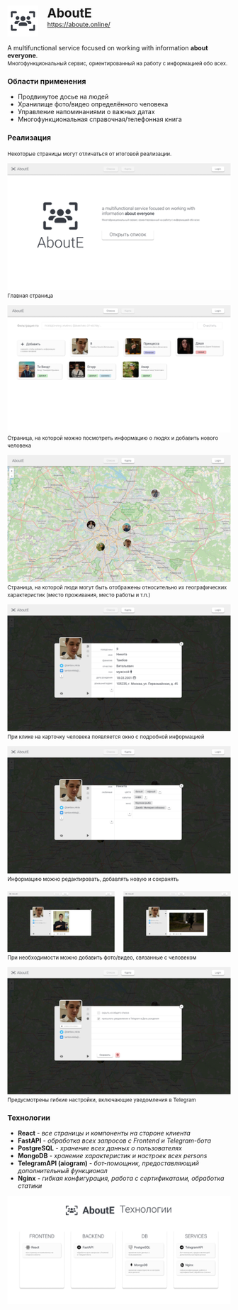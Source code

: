 <div style="display: flex; column-gap: 20px; margin-top: 20px;">
    <div>
        <a href="https://aboute.online/">
            <img src="./frontend/src/logo.svg" width="70">
        </a>
    </div>
    <div>
        <h1 style="margin: 0; padding: 0;">AboutE</h1>
        <a href="https://aboute.online/">https://aboute.online/</a>
    </div>
</div>

A multifunctional service focused on working with information **about everyone**.  
<small>Многофункциональный сервис, ориентированный на работу с информацией обо всех.</small>

### Области применения

- Продвинутое досье на людей
- Хранилище фото/видео определённого человека
- Управление напоминаниями о важных датах
- Многофункциональная справочная/телефонная книга

### Реализация
<small>Некоторые страницы могут отличаться от итоговой реализации.</small>

![Главная страница](./imgs/home_page.png)
<small>Главная страница</small>

![People List](./imgs/people_list_page.png)
<small>Страница, на которой можно посмотреть информацию о людях и добавить нового человека</small>

![People Map](./imgs/people_map_page.png)
<small>Страница, на которой люди могут быть отображены относительно их географических характеристик (место проживания, место работы и т.п.)</small>

![Person Info 1](./imgs/person_info_1.png)
<small>При клике на карточку человека появляется окно с подробной информацией</small>

![Person Info 2](./imgs/person_info_2.png)
<small>Информацию можно редактировать, добавлять новую и сохранять</small>

<div style="display: flex; column-gap: 20px; margin-top: 20px;">
    <div><img src="./imgs/person_info_3.png" width="100%" alt="Person Info 3"></div>
    <div><img src="./imgs/person_info_4.png" width="100%" alt="Person Info 4"></div>
</div>
<small>При необходимости можно добавить фото/видео, связанные с человеком</small>

![Person Info 5](./imgs/person_info_5.png)
<small>Предусмотрены гибкие настройки, включающие уведомления в Telegram</small>

### Технологии

- **React** - *все страницы и компоненты на стороне клиента*
- **FastAPI** - *обработка всех запросов с Frontend и Telegram-бота*
- **PostgreSQL** - *хранение всех данных о пользователях*
- **MongoDB** - *хранение характеристик и настроек всех persons*
- **TelegramAPI (aiogram)** - *бот-помощник, предоставляющий дополнительный функционал*
- **Nginx** - *гибкая конфигурация, работа с сертификатами, обработка статики*

![Технологии](./imgs/technologies.png)